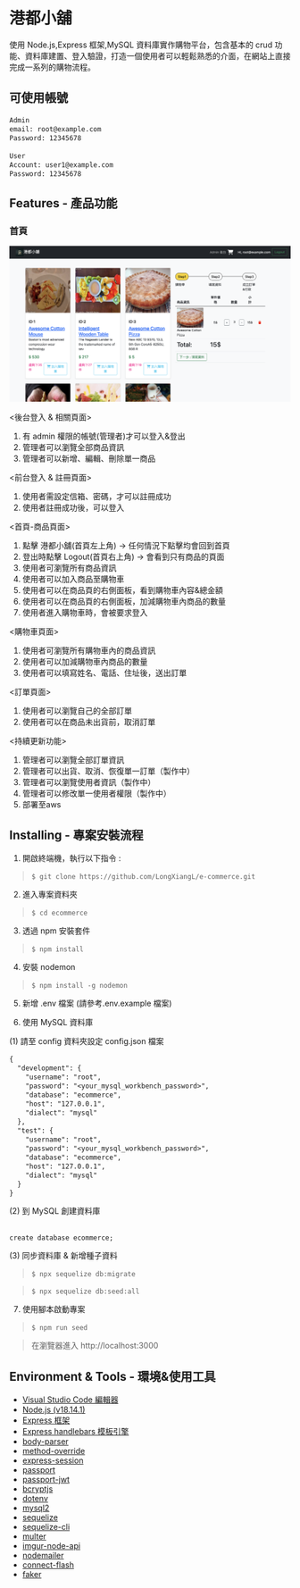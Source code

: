 # 港都小舖

使用 Node.js,Express 框架,MySQL 資料庫實作購物平台，包含基本的 crud 功能、資料庫建置、登入驗證，打造一個使用者可以輕鬆熟悉的介面，在網站上直接完成一系列的購物流程。



## 可使用帳號

```
Admin
email: root@example.com
Password: 12345678

User
Account: user1@example.com
Password: 12345678
```

## Features - 產品功能

### 首頁

![image](https://github.com/LongXiangL/e-commerce/blob/main/public/%E6%88%AA%E5%9C%96%202023-07-10%20%E4%B8%8B%E5%8D%8811.46.30.png)

<後台登入 & 相關頁面>

1. 有 admin 權限的帳號(管理者)才可以登入&登出
2. 管理者可以瀏覽全部商品資訊
3. 管理者可以新增、編輯、刪除單一商品


<前台登入 & 註冊頁面>

1. 使用者需設定信箱、密碼，才可以註冊成功
2. 使用者註冊成功後，可以登入

<首頁-商品頁面>

1. 點擊 港都小舖(首頁左上角) -> 任何情況下點擊均會回到首頁
2. 登出時點擊 Logout(首頁右上角) -> 會看到只有商品的頁面
3. 使用者可瀏覽所有商品資訊
4. 使用者可以加入商品至購物車
5. 使用者可以在商品頁的右側面板，看到購物車內容&總金額
6. 使用者可以在商品頁的右側面板，加減購物車內商品的數量
7. 使用者進入購物車時，會被要求登入

<購物車頁面>

1. 使用者可瀏覽所有購物車內的商品資訊
2. 使用者可以加減購物車內商品的數量
3. 使用者可以填寫姓名、電話、住址後，送出訂單

<訂單頁面>

1. 使用者可以瀏覽自己的全部訂單
2. 使用者可以在商品未出貨前，取消訂單

<持續更新功能>
1. 管理者可以瀏覽全部訂單資訊
2. 管理者可以出貨、取消、恢復單一訂單（製作中）
3. 管理者可以瀏覽使用者資訊（製作中）
4. 管理者可以修改單一使用者權限（製作中）
5. 部署至aws

## Installing - 專案安裝流程

1. 開啟終端機，執行以下指令 :

> `$ git clone https://github.com/LongXiangL/e-commerce.git`

2. 進入專案資料夾

> `$ cd ecommerce`

3. 透過 npm 安裝套件

> `$ npm install`

4. 安裝 nodemon

> `$ npm install -g nodemon`

5. 新增 .env 檔案 (請參考.env.example 檔案)

6. 使用 MySQL 資料庫

(1) 請至 config 資料夾設定 config.json 檔案

```
{
  "development": {
    "username": "root",
    "password": "<your_mysql_workbench_password>",
    "database": "ecommerce",
    "host": "127.0.0.1",
    "dialect": "mysql"
  },
  "test": {
    "username": "root",
    "password": "<your_mysql_workbench_password>",
    "database": "ecommerce",
    "host": "127.0.0.1",
    "dialect": "mysql"
  }
}
```

(2) 到 MySQL 創建資料庫

```

create database ecommerce;
```

(3) 同步資料庫 & 新增種子資料

> `$ npx sequelize db:migrate`

> `$ npx sequelize db:seed:all`

7. 使用腳本啟動專案

> `$ npm run seed`

> 在瀏覽器進入 http://localhost:3000

## Environment & Tools - 環境&使用工具

- [Visual Studio Code 編輯器](https://code.visualstudio.com/)
- [Node.js (v18.14.1)](https://nodejs.org/en/)
- [Express 框架](https://www.npmjs.com/package/express)
- [Express handlebars 模板引擎](https://www.npmjs.com/package/express-handlebars)
- [body-parser](https://www.npmjs.com/package/body-parser)
- [method-override](https://www.npmjs.com/package/method-override)
- [express-session](https://www.npmjs.com/package/express-session)
- [passport](https://www.npmjs.com/package/passport)
- [passport-jwt](https://www.npmjs.com/package/passport-jwt)
- [bcryptjs](https://www.npmjs.com/package/bcryptjs)
- [dotenv](https://www.npmjs.com/package/dotenv)
- [mysql2](https://www.npmjs.com/package/mysql2)
- [sequelize](https://www.npmjs.com/package/sequelize)
- [sequelize-cli](https://www.npmjs.com/package/sequelize-cli)
- [multer](https://www.npmjs.com/package/multer)
- [imgur-node-api](https://www.npmjs.com/package/imgur-node-api)
- [nodemailer](https://www.npmjs.com/package/nodemailer)
- [connect-flash](https://www.npmjs.com/package/connect-flash)
- [faker](https://www.npmjs.com/package/faker)